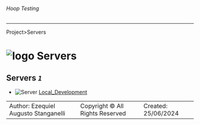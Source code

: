 ###### Hoop Testing
___
Project>Servers


# ![logo](../Images/servers64.svg) Servers



## <a name="#Servers"></a>Servers _`1`_
- ![Server](../Images/server.svg) [Local_Development](Local_Development/Local_Development.md)


||||
|---|---|---|
|Author: Ezequiel Augusto Stanganelli|Copyright © All Rights Reserved|Created: 25/06/2024|